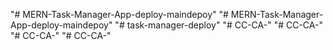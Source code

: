 "# MERN-Task-Manager-App-deploy-maindepoy" 
"# MERN-Task-Manager-App-deploy-maindepoy" 
"# task-manager-deploy" 
"# CC-CA-" 
"# CC-CA-" 
"# CC-CA-" 
"# CC-CA-" 
